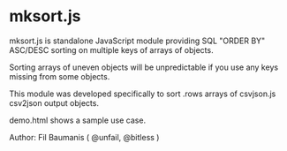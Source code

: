 # mksort.js

mksort.js is standalone JavaScript module providing SQL "ORDER BY" ASC/DESC sorting
on multiple keys of arrays of objects.

Sorting arrays of uneven objects will be unpredictable if you use any keys missing 
from some objects.

This module was developed specifically to sort .rows arrays of csvjson.js csv2json 
output objects.

demo.html shows a sample use case.

Author: Fil Baumanis ( @unfail, @bitless )

